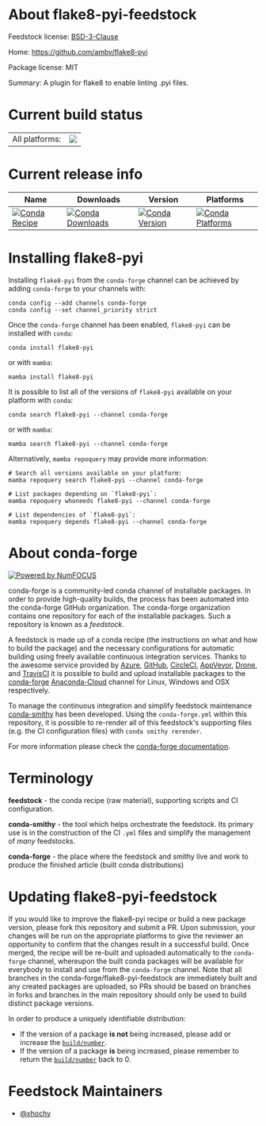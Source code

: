 About flake8-pyi-feedstock
==========================

Feedstock license: [BSD-3-Clause](https://github.com/conda-forge/flake8-pyi-feedstock/blob/main/LICENSE.txt)

Home: https://github.com/ambv/flake8-pyi

Package license: MIT

Summary: A plugin for flake8 to enable linting .pyi files.

Current build status
====================


<table><tr><td>All platforms:</td>
    <td>
      <a href="https://dev.azure.com/conda-forge/feedstock-builds/_build/latest?definitionId=8803&branchName=main">
        <img src="https://dev.azure.com/conda-forge/feedstock-builds/_apis/build/status/flake8-pyi-feedstock?branchName=main">
      </a>
    </td>
  </tr>
</table>

Current release info
====================

| Name | Downloads | Version | Platforms |
| --- | --- | --- | --- |
| [![Conda Recipe](https://img.shields.io/badge/recipe-flake8--pyi-green.svg)](https://anaconda.org/conda-forge/flake8-pyi) | [![Conda Downloads](https://img.shields.io/conda/dn/conda-forge/flake8-pyi.svg)](https://anaconda.org/conda-forge/flake8-pyi) | [![Conda Version](https://img.shields.io/conda/vn/conda-forge/flake8-pyi.svg)](https://anaconda.org/conda-forge/flake8-pyi) | [![Conda Platforms](https://img.shields.io/conda/pn/conda-forge/flake8-pyi.svg)](https://anaconda.org/conda-forge/flake8-pyi) |

Installing flake8-pyi
=====================

Installing `flake8-pyi` from the `conda-forge` channel can be achieved by adding `conda-forge` to your channels with:

```
conda config --add channels conda-forge
conda config --set channel_priority strict
```

Once the `conda-forge` channel has been enabled, `flake8-pyi` can be installed with `conda`:

```
conda install flake8-pyi
```

or with `mamba`:

```
mamba install flake8-pyi
```

It is possible to list all of the versions of `flake8-pyi` available on your platform with `conda`:

```
conda search flake8-pyi --channel conda-forge
```

or with `mamba`:

```
mamba search flake8-pyi --channel conda-forge
```

Alternatively, `mamba repoquery` may provide more information:

```
# Search all versions available on your platform:
mamba repoquery search flake8-pyi --channel conda-forge

# List packages depending on `flake8-pyi`:
mamba repoquery whoneeds flake8-pyi --channel conda-forge

# List dependencies of `flake8-pyi`:
mamba repoquery depends flake8-pyi --channel conda-forge
```


About conda-forge
=================

[![Powered by
NumFOCUS](https://img.shields.io/badge/powered%20by-NumFOCUS-orange.svg?style=flat&colorA=E1523D&colorB=007D8A)](https://numfocus.org)

conda-forge is a community-led conda channel of installable packages.
In order to provide high-quality builds, the process has been automated into the
conda-forge GitHub organization. The conda-forge organization contains one repository
for each of the installable packages. Such a repository is known as a *feedstock*.

A feedstock is made up of a conda recipe (the instructions on what and how to build
the package) and the necessary configurations for automatic building using freely
available continuous integration services. Thanks to the awesome service provided by
[Azure](https://azure.microsoft.com/en-us/services/devops/), [GitHub](https://github.com/),
[CircleCI](https://circleci.com/), [AppVeyor](https://www.appveyor.com/),
[Drone](https://cloud.drone.io/welcome), and [TravisCI](https://travis-ci.com/)
it is possible to build and upload installable packages to the
[conda-forge](https://anaconda.org/conda-forge) [Anaconda-Cloud](https://anaconda.org/)
channel for Linux, Windows and OSX respectively.

To manage the continuous integration and simplify feedstock maintenance
[conda-smithy](https://github.com/conda-forge/conda-smithy) has been developed.
Using the ``conda-forge.yml`` within this repository, it is possible to re-render all of
this feedstock's supporting files (e.g. the CI configuration files) with ``conda smithy rerender``.

For more information please check the [conda-forge documentation](https://conda-forge.org/docs/).

Terminology
===========

**feedstock** - the conda recipe (raw material), supporting scripts and CI configuration.

**conda-smithy** - the tool which helps orchestrate the feedstock.
                   Its primary use is in the construction of the CI ``.yml`` files
                   and simplify the management of *many* feedstocks.

**conda-forge** - the place where the feedstock and smithy live and work to
                  produce the finished article (built conda distributions)


Updating flake8-pyi-feedstock
=============================

If you would like to improve the flake8-pyi recipe or build a new
package version, please fork this repository and submit a PR. Upon submission,
your changes will be run on the appropriate platforms to give the reviewer an
opportunity to confirm that the changes result in a successful build. Once
merged, the recipe will be re-built and uploaded automatically to the
`conda-forge` channel, whereupon the built conda packages will be available for
everybody to install and use from the `conda-forge` channel.
Note that all branches in the conda-forge/flake8-pyi-feedstock are
immediately built and any created packages are uploaded, so PRs should be based
on branches in forks and branches in the main repository should only be used to
build distinct package versions.

In order to produce a uniquely identifiable distribution:
 * If the version of a package **is not** being increased, please add or increase
   the [``build/number``](https://docs.conda.io/projects/conda-build/en/latest/resources/define-metadata.html#build-number-and-string).
 * If the version of a package **is** being increased, please remember to return
   the [``build/number``](https://docs.conda.io/projects/conda-build/en/latest/resources/define-metadata.html#build-number-and-string)
   back to 0.

Feedstock Maintainers
=====================

* [@xhochy](https://github.com/xhochy/)


